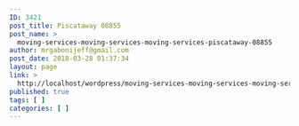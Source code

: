 ```yaml
---
ID: 3421
post_title: Piscataway 08855
post_name: >
  moving-services-moving-services-moving-services-piscataway-08855
author: mrgabonijeff@gmail.com
post_date: 2018-03-28 01:37:34
layout: page
link: >
  http://localhost/wordpress/moving-services-moving-services-moving-services-piscataway-08855/
published: true
tags: [ ]
categories: [ ]
---
```


